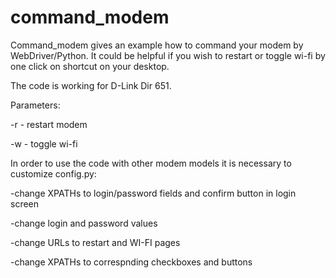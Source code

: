 # command_modem
Command_modem gives an example how to command your modem by WebDriver/Python. 
It could be helpful if you wish to restart or toggle wi-fi by one click on shortcut on your desktop.

The code is working for D-Link Dir 651.

Parameters:

-r - restart modem

-w - toggle wi-fi

In order to use the code with other modem models it is necessary to  customize config.py:

  -change XPATHs  to login/password fields and confirm button in login screen

  -change login and password values
 
  -change URLs to restart and WI-FI pages

  -change XPATHs to correspnding checkboxes and buttons
 
